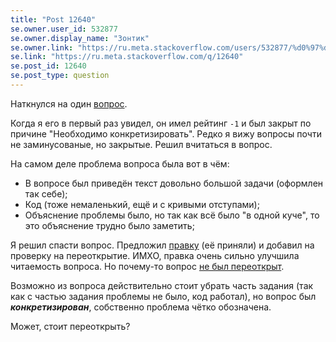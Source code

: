 ```yaml
---
title: "Post 12640"
se.owner.user_id: 532877
se.owner.display_name: "Зонтик"
se.owner.link: "https://ru.meta.stackoverflow.com/users/532877/%d0%97%d0%be%d0%bd%d1%82%d0%b8%d0%ba"
se.link: "https://ru.meta.stackoverflow.com/q/12640"
se.post_id: 12640
se.post_type: question
---
```

<p>Наткнулся на один <a href="https://ru.stackoverflow.com/questions/1514880/%d0%9d%d0%b0%d0%b9%d1%82%d0%b8-%d1%80%d0%b5%d1%88%d0%b5%d0%bd%d0%b8%d0%b5-%d0%b2-%d1%86%d0%b8%d0%ba%d0%bb%d0%b5-%d1%81-%d0%b4%d0%b0%d1%82%d0%b0%d0%bc%d0%b8">вопрос</a>.</p>
<p>Когда я его в первый раз увидел, он имел рейтинг <code>-1</code> и был закрыт по причине &quot;Необходимо конкретизировать&quot;. Редко я вижу вопросы почти не заминусованые, но закрытые. Решил вчитаться в вопрос.</p>
<p>На самом деле проблема вопроса была вот в чём:</p>
<ul>
<li>В вопросе был приведён текст довольно большой задачи (оформлен так себе);</li>
<li>Код (тоже немаленький, ещё и с кривыми отступами);</li>
<li>Объяснение проблемы было, но так как всё было &quot;в одной куче&quot;, то это объяснение трудно было заметить;</li>
</ul>
<p>Я решил спасти вопрос. Предложил <a href="https://ru.stackoverflow.com/review/suggested-edits/850445">правку</a> (её приняли) и добавил на проверку на переоткрытие. ИМХО, правка очень сильно улучшила читаемость вопроса. Но почему-то вопрос <a href="https://ru.stackoverflow.com/review/reopen/850529">не был переоткрыт</a>.</p>
<p>Возможно из вопроса действительно стоит убрать часть задания (так как с частью задания проблемы не было, код работал), но вопрос был <em><strong>конкретизирован</strong></em>, собственно проблема чётко обозначена.</p>
<p>Может, стоит переоткрыть?</p>
